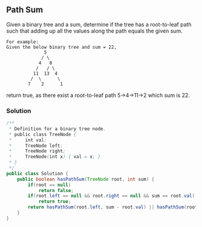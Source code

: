 ## Path Sum

Given a binary tree and a sum, determine if the tree has a root-to-leaf path such that adding up all the values along the path equals the given sum.

```
For example:
Given the below binary tree and sum = 22,
              5
             / \
            4   8
           /   / \
          11  13  4
         /  \      \
        7    2      1
```

return true, as there exist a root-to-leaf path 5->4->11->2 which sum is 22.

### Solution

```java
/**
 * Definition for a binary tree node.
 * public class TreeNode {
 *     int val;
 *     TreeNode left;
 *     TreeNode right;
 *     TreeNode(int x) { val = x; }
 * }
 */
public class Solution {
    public boolean hasPathSum(TreeNode root, int sum) {
        if(root == null)
            return false;
        if(root.left == null && root.right == null && sum == root.val)
            return true;
        return hasPathSum(root.left, sum - root.val) || hasPathSum(root.right, sum - root.val);
    }
}
```
